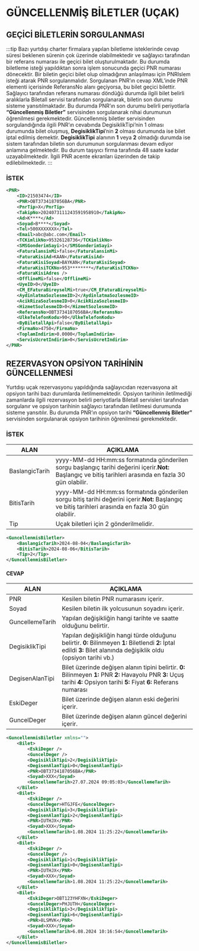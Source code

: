 # GÜNCELLENMİŞ BİLETLER (UÇAK)

## GEÇİCİ BİLETLERİN SORGULANMASI

:::tip
Bazı yurtdışı charter firmalara yapılan biletleme isteklerinde cevap süresi beklenen sürenin çok üzerinde olabilmektedir ve sağlayıcı tarafından bir referans numarası ile geçici bilet oluşturulmaktadır. Bu durumda biletleme isteği yapıldıktan sonra işlem sonucunda geçici PNR numarası dönecektir. Bir biletin geçici bilet olup olmadığının anlaşılması için PNRIslem isteği atarak PNR sorgulanmalıdır. Sorgulanan PNR’ın cevap XML’inde PNR elementi içerisinde ReferansNo alanı geçiyorsa, bu bilet geçici bilettir. Sağlayıcı tarafından referans numarası döndüğü durumda ilgili bilet belirli aralıklarla Biletall servisi tarafından sorgulanarak, biletin son durumu sisteme yansıtılmaktadır. Bu durumda PNR’ın son durumu belirli periyotlarla **“Güncellenmiş Biletler”** servisinden sorgulanarak nihai durumunun öğrenilmesi gerekmektedir. Güncellenmiş biletler servisinden sorgulandığında ilgili PNR’ın cevabında DegisiklikTipi’nin 1 olması durumunda bilet oluşmuş, **DegisiklikTipi**’nin **2** olması durumunda ise bilet iptal edilmiş demektir. **DegisiklikTipi** alanının **1** veya **2** olmadığı durumda ise sistem tarafından biletin son durumunun sorgulanması devam ediyor anlamına gelmektedir. Bu durum taşıyıcı firma tarafında 48 saate kadar uzayabilmektedir. İlgili PNR acente ekranları üzerinden de takip edilebilmektedir.
:::

### İSTEK

```xml
<PNR>
    <ID>21503474</ID>
    <PNR>OBT3734187056BA</PNR>
    <PnrTip>X</PnrTip>
    <TakipNo>2024073111243591958910</TakipNo>
    <Ad>K****</Ad>
    <Soyad>B****</Soyad>
    <Tel>500XXXXXXX</Tel>
    <Email>abc@abc.com</Email>
    <TCKimlikNo>95326128736</TCKimlikNo>
    <SMSGonderimSayi>1</SMSGonderimSayi>
    <FaturalansinMi>false</FaturalansinMi>
    <FaturaKisiAd>KAAN</FaturaKisiAd>
    <FaturaKisiSoyad>BAYKAN</FaturaKisiSoyad>
    <FaturaKisiTCKNo>953********</FaturaKisiTCKNo>
    <FaturaKisiAdres />
    <OfflineMi>false</OfflineMi>
    <UyeID>0</UyeID>
    <CM_EFaturaBireyselMi>true</CM_EFaturaBireyselMi>
    <AydinlatmaSozlesmeID>2</AydinlatmaSozlesmeID>
    <AcikRizaSozlesmeID>0</AcikRizaSozlesmeID>
    <HizmetSozlesmeID>0</HizmetSozlesmeID>
    <ReferansNo>OBT3734187056BA</ReferansNo>
    <UlkeTelefonKodu>90</UlkeTelefonKodu>
    <ByBiletallApi>false</ByBiletallApi>
    <FirmaNo>4750</FirmaNo>
    <ToplamIndirim>0.0000</ToplamIndirim>
    <ServisUcretIndirim>0</ServisUcretIndirim>
</PNR>
```

## REZERVASYON OPSİYON TARİHİNİN GÜNCELLENMESİ

Yurtdışı uçak rezervasyonu yapıldığında sağlayıcıdan rezervasyona ait opsiyon tarihi bazı durumlarda iletilmemektedir. Opsiyon tarihinin iletilmediği zamanlarda ilgili rezervasyon belirli periyotlarla Biletall servisleri tarafından sorgulanır ve opsiyon tarihinin sağlayıcı tarafından iletilmesi durumunda sisteme yansıtılır. Bu durumda PNR’ın opsiyon tarihi **“Güncellenmiş Biletler”** servisinden sorgulanarak opsiyon tarihinin öğrenilmesi gerekmektedir.

### İSTEK

| ALAN           | AÇIKLAMA                                                                                                                                                  |
| -------------- | --------------------------------------------------------------------------------------------------------------------------------------------------------- |
| BaslangicTarih | yyyy-MM-dd HH:mm:ss formatında gönderilen sorgu başlangıç tarihi değerini içerir.**Not:** Başlangıç ve bitiş tarihleri arasında en fazla 30 gün olabilir. |
| BitisTarih     | yyyy-MM-dd HH:mm:ss formatında gönderilen sorgu bitiş tarihi değerini içerir.**Not:** Başlangıç ve bitiş tarihleri arasında en fazla 30 gün olabilir.     |
| Tip            | Uçak biletleri için 2 gönderilmelidir.                                                                                                                    |

```xml
<GuncellenmisBiletler>
    <BaslangicTarih>2024-08-04</BaslangicTarih>
    <BitisTarih>2024-08-06</BitisTarih>
    <Tip>2</Tip>
</GuncellenmisBiletler>
```

#### CEVAP

| ALAN            | AÇIKLAMA                                                                                                                                                                       |
| --------------- | ------------------------------------------------------------------------------------------------------------------------------------------------------------------------------ |
| PNR             | Kesilen biletin PNR numarasını içerir.                                                                                                                                         |
| Soyad           | Kesilen biletin ilk yolcusunun soyadını içerir.                                                                                                                                |
| GuncellemeTarih | Yapılan değişikliğin hangi tarihte ve saatte olduğunu belirtir.                                                                                                                |
| DegisiklikTipi  | Yapılan değişikliğin hangi türde olduğunu belirtir. **0:** Bilinmeyen **1:** Biletlendi **2:** İptal edildi **3:** Bilet alanında değişiklik oldu (opsiyon tarihi vb.)         |
| DegisenAlanTipi | Bilet üzerinde değişen alanın tipini belirtir. **0:** Bilinmeyen **1:** PNR **2:** Havayolu PNR **3:** Uçuş tarihi **4:** Opsiyon tarihi **5:** Fiyat **6:** Referans numarası |
| EskiDeger       | Bilet üzerinde değişen alanın eski değerini içerir.                                                                                                                            |
| GuncelDeger     | Bilet üzerinde değişen alanın güncel değerini içerir.                                                                                                                          |

```xml
<GuncellenmisBiletler xmlns="">
    <Bilet>
        <EskiDeger />
        <GuncelDeger />
        <DegisiklikTipi>2</DegisiklikTipi>
        <DegisenAlanTipi>0</DegisenAlanTipi>
        <PNR>OBT3734187056BA</PNR>
        <Soyad>XXX</Soyad>
        <GuncellemeTarih>27.07.2024 09:05:03</GuncellemeTarih>
    </Bilet>
    <Bilet>
        <EskiDeger />
        <GuncelDeger>HTGJFE</GuncelDeger>
        <DegisiklikTipi>3</DegisiklikTipi>
        <DegisenAlanTipi>2</DegisenAlanTipi>
        <PNR>IUTHJX</PNR>
        <Soyad>XXX</Soyad>
        <GuncellemeTarih>1.08.2024 11:25:22</GuncellemeTarih>
    </Bilet>
    <Bilet>
        <EskiDeger />
        <GuncelDeger />
        <DegisiklikTipi>1</DegisiklikTipi>
        <DegisenAlanTipi>0</DegisenAlanTipi>
        <PNR>IUTHJX</PNR>
        <Soyad>XXX</Soyad>
        <GuncellemeTarih>1.08.2024 11:25:22</GuncellemeTarih>
    </Bilet>
    <Bilet>
        <EskiDeger>OBT123YHFXN</EskiDeger>
        <GuncelDeger>PHJUTH</GuncelDeger>
        <DegisiklikTipi>3</DegisiklikTipi>
        <DegisenAlanTipi>6</DegisenAlanTipi>
        <PNR>8LSMVK</PNR>
        <Soyad>XXX</Soyad>
        <GuncellemeTarih>6.08.2024 10:16:54</GuncellemeTarih>
    </Bilet>
</GuncellenmisBiletler>
```
